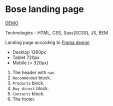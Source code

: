 # Bose landing page
[DEMO](https://thevovchik.github.io/layout_miami/)

Technologies - HTML, CSS, Sass(SCSS), JS, BEM

Landing page according to [Figma design](https://www.figma.com/file/OMjQNb3hg1LKMV4OwyQ3Ao/BOSE?node-id=0%3A1)
- Desktop 1260px
- Tablet 720px
- Mobile (> 320px)

1. The header with `nav`.
1. `Recommended` block.
1. `Products` block.
1. `Buy direct` block.
1. `Contacts` block.
1. The footer.
